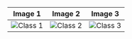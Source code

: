 | Image 1 | Image 2 | Image 3 |
|---------|---------|---------|
| ![Class 1](https://raw.githubusercontent.com/USERNAME/REPOSITORY/main/images/kkd1.png) | ![Class 2](https://raw.githubusercontent.com/USERNAME/REPOSITORY/main/images/kkd2.png) | ![Class 3](https://raw.githubusercontent.com/USERNAME/REPOSITORY/main/images/kkd3.png) |

